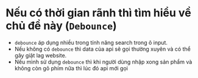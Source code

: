 # Nếu có thời gian rãnh thì tìm hiểu về chủ đề này (`Debounce`)

- `debounce` áp dụng nhiều trong tính năng search trong ô input.
- Nếu không có `debounce` thì data của api sẽ gọi thường xuyên và có thể gây giật lag website.
- Nếu mình sử dụng `debounce` thì khi người dùng nhập xong sản phẩm và không còn gõ phím nữa thì lúc đó api mới gọi
